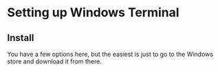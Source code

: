 # Setting up Windows Terminal

## Install
You have a few options here, but the easiest is just to go to the Windows store and download it from there. 